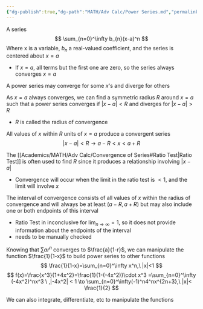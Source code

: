 ```yaml
---
{"dg-publish":true,"dg-path":"MATH/Adv Calc/Power Series.md","permalink":"/math/adv-calc/power-series/","created":"2024-09-25T12:59:56.784-04:00","updated":"2025-07-08T11:02:45.981-04:00"}
---
```


A series
$$
\sum_{n=0}^\infty b_{n}(x-a)^n
$$
Where x is a variable, $b_{n}$ a real-valued coefficient, and the series is centered about $x=a$
- If $x=a,$ all terms but the first one are zero, so the series always converges $x=a$

A power series may converge for some $x$'s and diverge for others

As $x=a$ always converges, we can find a symmetric radius $R$ around $x=a$ such that a power series converges if $|x-a|<R$ and diverges for $|x-a|>R$
- $R\text{ is called the radius of convergence}$

All values of $x$ within $R$ units of $x=a$ produce a convergent series
$$|x-a|<R\to a-R<x<a+R$$

The [[Academics/MATH/Adv Calc/Convergence of Series#Ratio Test\|Ratio Test]] is often used to find $R$ since it produces a relationship involving $|x-a|$
- Convergence will occur when the limit in the ratio test is $<1,$ and the limit will involve $x$

The interval of convergence consists of all values of $x$ within the radius of convergence and will always be at least $(a-R, a+R)$ but may also include one or both endpoints of this interval 
- Ratio Test in inconclusive for $\lim_{ n \to \infty }=1$, so it does not provide information about the endpoints of the interval
- needs to be manually checked


Knowing that $\sum ar^n$ converges to $\frac{a}{1-r}$, we can manipulate the function $\frac{1}{1-x}$ to build power series to other functions
$$
\frac{1}{1-x}=\sum_{n=0}^\infty x^n,\  |x|<1
$$
$$
f(x)=\frac{x^3}{1+4x^2}=\frac{1}{1-(-4x^2)}\cdot x^3 =\sum_{n=0}^\infty (-4x^2)^nx^3 \ ,|-4x^2| < 1 \to \sum_{n=0}^\infty(-1)^n4^nx^{2n+3},\ |x|< \frac{1}{2}
$$

We can also integrate, differentiate, etc to manipulate the functions
